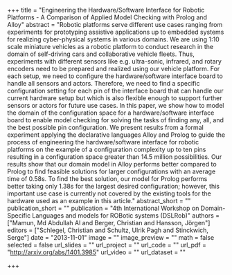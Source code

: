 +++
title = "Engineering the Hardware/Software Interface for Robotic Platforms - A Comparison of Applied Model Checking with Prolog and Alloy"
abstract = "Robotic platforms serve different use cases ranging from experiments for prototyping assistive applications up to embedded systems for realizing cyber-physical systems in various domains. We are using 1:10 scale miniature vehicles as a robotic platform to conduct research in the domain of self-driving cars and collaborative vehicle fleets. Thus, experiments with different sensors like e.g. ultra-sonic, infrared, and rotary encoders need to be prepared and realized using our vehicle platform. For each setup, we need to configure the hardware/software interface board to handle all sensors and actors. Therefore, we need to find a specific configuration setting for each pin of the interface board that can handle our current hardware setup but which is also flexible enough to support further sensors or actors for future use cases. In this paper, we show how to model the domain of the configuration space for a hardware/software interface board to enable model checking for solving the tasks of finding any, all, and the best possible pin configuration. We present results from a formal experiment applying the declarative languages Alloy and Prolog to guide the process of engineering the hardware/software interface for robotic platforms on the example of a configuration complexity up to ten pins resulting in a configuration space greater than 14.5 million possibilities. Our results show that our domain model in Alloy performs better compared to Prolog to find feasible solutions for larger configurations with an average time of 0.58s. To find the best solution, our model for Prolog performs better taking only 1.38s for the largest desired configuration; however, this important use case is currently not covered by the existing tools for the hardware used as an example in this article."
abstract_short = ""
publication_short = ""
publication = "4th International Workshop on Domain-Specific Languages and models for ROBotic systems (DSLRob)"
authors = ["Mamun, Md Abdullah Al and Berger, Christian and Hansson, Jörgen"]
editors = ["Schlegel, Christian and Schultz, Ulrik Pagh and Stinckwich, Serge"]
date = "2013-11-01"
image = ""
image_preview = ""
math = false
selected = false
url_slides = ""
url_project = ""
url_code = ""
url_pdf = "http://arxiv.org/abs/1401.3985"
url_video = ""
url_dataset = ""

+++
